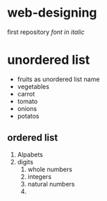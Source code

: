 # web-designing
first repository
*font in italic*
# unordered list
* fruits as unordered list name
*  vegetables
  * carrot
  * tomato
  * onions
  * potatos
  ## ordered list
  1. Alpabets
  2. digits 
     1. whole numbers
     2. integers 
     3. natural numbers
     4.
  
  
